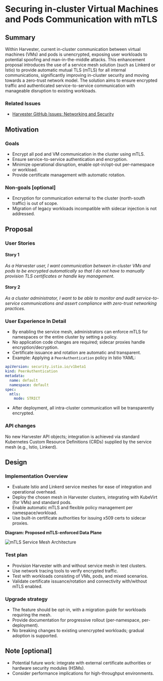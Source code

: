 # Securing in-cluster Virtual Machines and Pods Communication with mTLS

## Summary

Within Harvester, current in-cluster communication between virtual machines (VMs) and pods is unencrypted, exposing user workloads to potential spoofing and man-in-the-middle attacks. This enhancement proposal introduces the use of a service mesh solution (such as Linkerd or Istio) to provide automatic mutual TLS (mTLS) for all internal communications, significantly improving in-cluster security and moving towards a zero-trust network model. The solution aims to ensure encrypted traffic and authenticated service-to-service communication with manageable disruption to existing workloads.

### Related Issues

- [Harvester GitHub Issues: Networking and Security](https://github.com/harvester/harvester/issues?q=is%3Aissue+label%3Anetworking+label%3Asecurity)

## Motivation

### Goals

- Encrypt all pod and VM communication in the cluster using mTLS.
- Ensure service-to-service authentication and encryption.
- Minimize operational disruption, enable opt-in/opt-out per-namespace or workload.
- Provide certificate management with automatic rotation.

### Non-goals [optional]

- Encryption for communication external to the cluster (north-south traffic) is out of scope.
- Migration of legacy workloads incompatible with sidecar injection is not addressed.

## Proposal

### User Stories

#### Story 1
_As a Harvester user, I want communication between in-cluster VMs and pods to be encrypted automatically so that I do not have to manually provision TLS certificates or handle key management._

#### Story 2
_As a cluster administrator, I want to be able to monitor and audit service-to-service communications and assert compliance with zero-trust networking practices._

### User Experience In Detail

- By enabling the service mesh, administrators can enforce mTLS for namespaces or the entire cluster by setting a policy.
- No application code changes are required; sidecar proxies handle encryption/decryption.
- Certificate issuance and rotation are automatic and transparent.
- Example: Applying a `PeerAuthentication` policy in Istio YAML:

```yaml
apiVersion: security.istio.io/v1beta1
kind: PeerAuthentication
metadata:
  name: default
  namespace: default
spec:
  mtls:
    mode: STRICT
```

- After deployment, all intra-cluster communication will be transparently encrypted.

### API changes

No new Harvester API objects; integration is achieved via standard Kubernetes Custom Resource Definitions (CRDs) supplied by the service mesh (e.g., Istio, Linkerd).

## Design

### Implementation Overview

- Evaluate Istio and Linkerd service meshes for ease of integration and operational overhead.
- Deploy the chosen mesh in Harvester clusters, integrating with KubeVirt (for VMs) and standard pods.
- Enable automatic mTLS and flexible policy management per namespace/workload.
- Use built-in certificate authorities for issuing x509 certs to sidecar proxies.

**Diagram: Proposed mTLS-enforced Data Plane**

![mTLS Service Mesh Architecture](./mtls-service-mesh-architecture.png)

### Test plan

- Provision Harvester with and without service mesh in test clusters.
- Use network tracing tools to verify encrypted traffic.
- Test with workloads consisting of VMs, pods, and mixed scenarios.
- Validate certificate issuance/rotation and connectivity with/without mTLS enabled.

### Upgrade strategy

- The feature should be opt-in, with a migration guide for workloads requiring the mesh.
- Provide documentation for progressive rollout (per-namespace, per-deployment).
- No breaking changes to existing unencrypted workloads; gradual adoption is supported.

## Note [optional]

- Potential future work: integrate with external certificate authorities or hardware security modules (HSMs).
- Consider performance implications for high-throughput environments.
